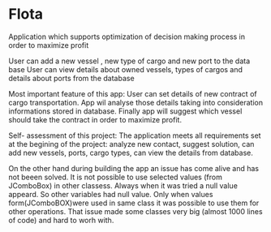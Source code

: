 # Flota
Application which supports optimization of decision making process in order to maximize profit

User can add a new vessel , new type of cargo and new port to the data base
User can view details about owned vessels, types of cargos and details about ports from the database

Most important feature of this app: User can set details of new contract of cargo transportation. 
App wil analyse those details taking into consideration informations stored in database.
Finally app will suggest which vessel should take the contract in order to maximize profit. 


Self- assessment of this project:
The application meets all requirements set at the begining of the project: analyze new contact,
                                                                           suggest solution,
                                                                           can add new vessels, ports, cargo types,
                                                                           can view the details from database.

On the other hand during building the app an issue has come alive and has not beeen solved.
It is not possible to use selected values (from JComboBox) in other classess. Always when it was tried a null value appeard.
So other variables had null value. Only when values form(JComboBOX)were used in same class it was possible to use them for other operations.
That issue made some classes very big (almost 1000 lines of code) and hard to worh with. 

